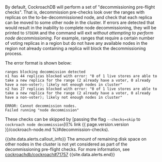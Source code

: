 By default, CockroachDB will perform a set of "decommissioning pre-flight checks". That is, decommission pre-checks look over the ranges with replicas on the to-be-decommissioned node, and check that each replica can be moved to some other node in the cluster. If errors are detected that would result in the inability to complete node decommissioning, they will be printed to `STDERR` and the command will exit *without attempting to perform node decommissioning*. For example, ranges that require a certain number of voting replicas in a region but do not have any available nodes in the region not already containing a replica will block the decommissioning process.

The error format is shown below:

~~~
ranges blocking decommission detected
n1 has 44 replicas blocked with error: "0 of 1 live stores are able to take a new replica for the range (2 already have a voter, 0 already have a non-voter); likely not enough nodes in cluster"
n2 has 27 replicas blocked with error: "0 of 1 live stores are able to take a new replica for the range (2 already have a voter, 0 already have a non-voter); likely not enough nodes in cluster"

ERROR: Cannot decommission nodes.
Failed running "node decommission"
~~~

These checks can be skipped by [passing the flag `--checks=skip` to `cockroach node decommission`]({% link {{ page.version.version }}/cockroach-node.md %}#decommission-checks).

{{site.data.alerts.callout_info}}
The amount of remaining disk space on other nodes in the cluster is not yet considered as part of the decommissioning pre-flight checks. For more information, see [cockroachdb/cockroach#71757](https://github.com/cockroachdb/cockroach/issues/71757)
{{site.data.alerts.end}}
